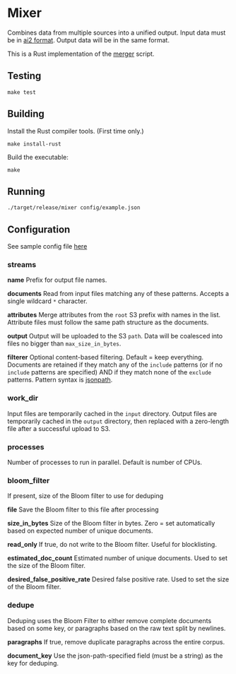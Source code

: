 # Mixer

Combines data from multiple sources into a unified output. Input data must be in [ai2 format](../README.md).
Output data will be in the same format.

This is a Rust implementation of the [merger](../merger) script.

## Testing
```shell
make test
```

## Building

Install the Rust compiler tools. (First time only.)
```
make install-rust
```

Build the executable:
```
make
```

## Running

```
./target/release/mixer config/example.json
```

## Configuration
See sample config file [here](config/example.json)

### streams

**name**
Prefix for output file names.

**documents**
Read from input files matching any of these patterns. Accepts a single wildcard `*` character.

**attributes**
Merge attributes from the `root` S3 prefix with names in the list.
Attribute files must follow the same path structure as the documents.

**output**
Output will be uploaded to the S3 `path`. Data will be coalesced into files no bigger than `max_size_in_bytes`. 

**filterer**
Optional content-based filtering. Default = keep everything. Documents are retained if they match any of the `include` patterns
(or if no `include` patterns are specified) AND if they match none of the `exclude` patterns. Pattern syntax is [jsonpath](https://support.smartbear.com/alertsite/docs/monitors/api/endpoint/jsonpath.html#filters).

### work_dir
Input files are temporarily cached in the `input` directory. Output files are temporarily cached
in the `output` directory, then replaced with a zero-length file after a successful upload to S3.

### processes
Number of processes to run in parallel. Default is number of CPUs.

### bloom_filter
If present, size of the Bloom filter to use for deduping

**file**
Save the Bloom filter to this file after processing

**size_in_bytes**
Size of the Bloom filter in bytes. Zero = set automatically based on expected number of unique documents.

**read_only**
If true, do not write to the Bloom filter. Useful for blocklisting.

**estimated_doc_count**
Estimated number of unique documents. Used to set the size of the Bloom filter.

**desired_false_positive_rate**
Desired false positive rate. Used to set the size of the Bloom filter.

### dedupe

Deduping uses the Bloom Filter to either remove complete documents based on some key, or paragraphs based on the raw text split by newlines. 

**paragraphs**
If true, remove duplicate paragraphs across the entire corpus.

**document_key**
Use the json-path-specified field (must be a string) as the key for deduping. 


